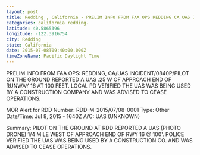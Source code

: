 ```yaml
---
layout: post
title: Redding , California - PRELIM INFO FROM FAA OPS REDDING CA UAS INCIDENT 0840P PILOT ON THE GROUND REPORTED
categories: california redding-
latitude: 40.5865396
longitude: -122.3916754
city: Redding 
state: California
date: 2015-07-08T09:40:00.000Z
timeZoneName: Pacific Daylight Time
---
```


PRELIM INFO FROM FAA OPS: REDDING, CA/UAS INCIDENT/0840P/PILOT ON THE GROUND REPORTED A UAS .25 W OF APPROACH END OF RUNWAY 16 AT 100 FEET. LOCAL PD VERIFIED THE UAS WAS BEING USED BY A CONSTRUCTION COMPANY AND WAS ADVISED TO CEASE OPERATIONS.  



MOR Alert for RDD
Number: RDD-M-2015/07/08-0001
Type: Other
Date/Time: Jul 8, 2015 - 1640Z
A/C: UAS (UNKNOWN)

Summary: PILOT ON THE GROUND AT RDD REPORTED A UAS (PHOTO DRONE) 1/4 MILE WEST OF APPROACH END OF RWY 16 @ 100'. POLICE VERIFIED THE UAS WAS BEING USED BY A CONSTRUCTION CO. AND WAS ADVISED TO CEASE OPERATIONS.